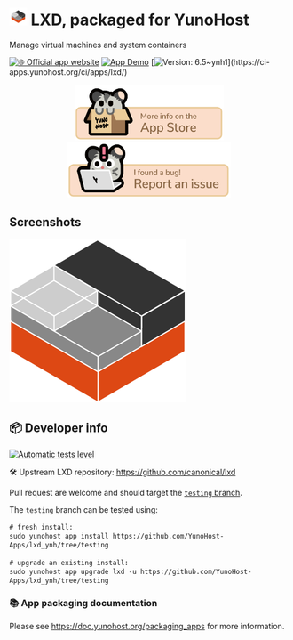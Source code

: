 <!--
N.B.: This README was automatically generated by <https://github.com/YunoHost/apps_tools/blob/main/readme_generator>
It shall NOT be edited by hand.
-->

<h1>
  <img src="https://raw.githubusercontent.com/YunoHost/apps/main/logos/lxd.png" width="32px" alt="Logo of LXD">
  LXD, packaged for YunoHost
</h1>

Manage virtual machines and system containers

[![🌐 Official app website](https://img.shields.io/badge/Official_app_website-darkgreen?style=for-the-badge)](https://linuxcontainers.org/lxd/)
[![App Demo](https://img.shields.io/badge/App_Demo-blue?style=for-the-badge)](https://linuxcontainers.org/lxd/try-it/)
[![Version: 6.5~ynh1](https://img.shields.io/badge/Version-6.5~ynh1-rgb(18,138,11)?style=for-the-badge)](https://ci-apps.yunohost.org/ci/apps/lxd/)

<div align="center">
<a href="https://apps.yunohost.org/app/lxd"><img height="100px" src="https://github.com/YunoHost/yunohost-artwork/raw/refs/heads/main/badges/neopossum-badges/badge_more_info_on_the_appstore.svg"/></a>
<a href="https://github.com/YunoHost-Apps/lxd_ynh/issues"><img height="100px" src="https://github.com/YunoHost/yunohost-artwork/raw/refs/heads/main/badges/neopossum-badges/badge_report_an_issue.svg"/></a>
</div>


## Screenshots
![Screenshot of LXD](./doc/screenshots/LXD-logo.png)

## 📦 Developer info

[![Automatic tests level](https://apps.yunohost.org/badge/cilevel/lxd)](https://ci-apps.yunohost.org/ci/apps/lxd/)

🛠️ Upstream LXD repository: <https://github.com/canonical/lxd>

Pull request are welcome and should target the [`testing` branch](https://github.com/YunoHost-Apps/lxd_ynh/tree/testing).

The `testing` branch can be tested using:
```
# fresh install:
sudo yunohost app install https://github.com/YunoHost-Apps/lxd_ynh/tree/testing

# upgrade an existing install:
sudo yunohost app upgrade lxd -u https://github.com/YunoHost-Apps/lxd_ynh/tree/testing
```

### 📚 App packaging documentation

Please see <https://doc.yunohost.org/packaging_apps> for more information.